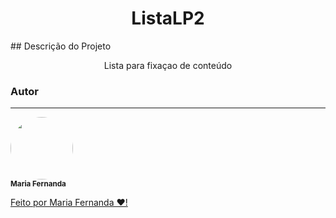 <h1 align="center"> ListaLP2 </h1>
## Descrição do Projeto
<p align="center">Lista para fixaçao de conteúdo</p>

### Autor
---



 <img style="border-radius: 50%;" src="https://github.com/account" width="100px;" alt=""/>
 <br />
 <sub><b>Maria Fernanda</b></sub></a> <a href="https://github.com/nandinhaaa"</a>


Feito por Maria Fernanda ❤️!

